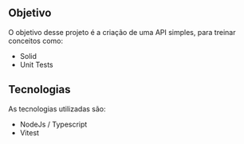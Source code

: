 ## Objetivo
O objetivo desse projeto é a criação de uma API simples, para treinar conceitos como:
- Solid
- Unit Tests

## Tecnologias
As tecnologias utilizadas são:
- NodeJs / Typescript
- Vitest

